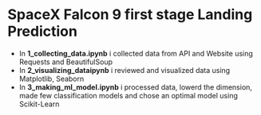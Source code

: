 # SpaceX Falcon 9 first stage Landing Prediction  
+ In **1_collecting_data.ipynb** i collected data from API and Website using Requests and BeautifulSoup  
+ In **2_visualizing_dataipynb** i reviewed and visualized data using Matplotlib, Seaborn  
+ In **3_making_ml_model.ipynb** i processed data, lowerd the dimension, made few classification models and chose an optimal model using Scikit-Learn
